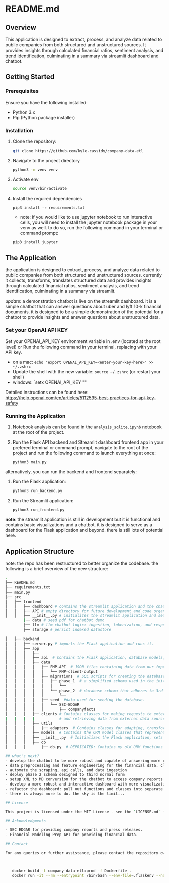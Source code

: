 # README.md

## Overview

This application is designed to extract, process, and analyze data related to public companies from both structured and unstructured sources. It provides insights through calculated financial ratios, sentiment analysis, and trend identification, culminating in a summary via streamlit dashboard and chatbot.

## Getting Started

### Prerequisites

Ensure you have the following installed:
- Python 3.x
- Pip (Python package installer)

### Installation

1. Clone the repository:
   ```sh
   git clone https://github.com/kyle-cassidy/company-data-etl
   ```
2. Navigate to the project directory
   ```sh
   python3 -m venv venv
   ```
3. Activate env
   ```sh
   source venv/bin/activate
   ```
5. Install the required dependencies
   ```
   pip3 install -r requirements.txt
   ```
   * note: if you would like to use jupyter notebook to run interactive cells, you will need to install the jupyter notebook package in your venv as well. to do so, run the following command in your terminal or command prompt:
   
   `pip3 install jupyter`

## The Application
the application is designed to extract, process, and analyze data related to public companies from both structured and unstructured sources. currently it collects, transforms, translates structured data and  provides insights through calculated financial ratios, sentiment analysis, and trend identification, culminating in a summary via streamlit.

*update*: a demonstration chatbot is live on the streamlit dashboard. it is a simple chatbot that can answer questions about uber and lyft 10-k financial documents. it is designed to be a simple demonstration of the potential for a chatbot to provide insights and answer questions about unstructured data.

### Set your OpenAI API KEY

Set your OPENAI_API_KEY environment variable in .env (located at the root level) or
Run the following command in your terminal, replacing <enter-your-key-here> with your API key.

- on a mac: `echo "export OPENAI_API_KEY=<enter-your-key-here>" >> ~/.zshrc`
- Update the shell with the new variable: `source ~/.zshrc` (or restart your shell)
- windows: `setx OPENAI_API_KEY "<enter-your-key-here>" 

Detailed instructions can be found here: https://help.openai.com/en/articles/5112595-best-practices-for-api-key-safety

### Running the Application

1. Notebook analysis can be found in the `analysis_sqlite.ipynb` notebook at the root of the project.
   
2. Run the Flask API backend and Streamlit dashboard frontend app in your prefered terminal or command prompt, navigate to the root of the project and run the following command to launch everything at once:

   ```sh
   python3 main.py
   ```

alternatively, you can run the backend and frontend separately:

1. Run the Flask application:
   ```sh
   python3 run_backend.py
   ```

2. Run the Streamlit application:
 
   ```sh
   python3 run_frontend.py
   ```

**note**: the streamlit application is still in development but it is functional and contains basic visualizations and a chatbot. it is designed to serve as a dashboard for the Flask application and beyond. there is still lots of potential here.


## Application Structure
note: the repo has been restructured to better organize the codebase. the following is a brief overview of the new structure:

```sh
.
├── README.md
├── requirements.txt
├── main.py
├── src
│   ├── frontend
│   │   ├── dashboard # contains the streamlit application and the chatbot.
│   │   ├── API # empty directory for future development and code organization.
│   │   ├── __init__.py # initializes the streamlit application and sets up routes.
        |── data # seed pdf for chatbot demo
        ├── llm # llm chatbot logic: ingestion, tokenization, and response generation.
        ├── storage # persist indexed datastore 

│   ├── backend
│   │   ├── server.py # imports the Flask application and runs it.
│   │   ├── app
│   │   │   ├── 
│   │   │   ├── api  # Contains the Flask application, database models, and API clients.
│   │   │   ├── data
│   │   │   │   ├── FMP-API  # JSON files containing data from our fmpAPIclient.
│   │   │   │   │   └── FMP-client-output
│   │   │   │   ├── migrations  # SQL scripts for creating the database schema.
│   │   │   │   │   ├── phase_1  # a simplified schema used in the initial development and analysis phase.
│   │   │   │   │   │   └── 
│   │   │   │   │   └── phase_2  # database schema that adheres to 3rd normal form.
│   │   │   │   │       └──
│   │   │   │   ├── seed  #data used for seeding the database.
│   │   │   │   │   └── SEC-EDGAR 
│   │   │   │   │       ├── companyfacts 
│   │   │   ├── clients # Contains classes for making requests to external APIs 
|   |   |   |           # and retrieving data from external data sources such as the Financial Modeling Prep API and SEC EDGAR.
│   │   │   ├── utils
│   │   │   │   ├── adapters  # Contains classes for adapting, transforming, and orchestrating the population of the data retrieved by the clients.
│   │   │   ├── models  # Contains the ORM model classes that represent the tables in the database and include methods for interacting with the database.
│   │   │   ├── __init__.py  # Initializes the Flask application, sets up routes, and configures the database connection.
│   │   │   ├── db
│   │   │       ├── db.py  # DEPRICATED: Contains my old ORM functions for database operations such as connecting to the database, finding records, and building model instances from database records.

## what's next?
- develop the chatbot to be more robust and capable of answering more complex questions. agentic behavior and more robust RAG architecture.
- data preprocessing and feature engineering for the financial data. clean data is the foundation of any good model.
- automate the scraping, api calls, and data ingestion
- deploy phase 2 schema designed to third normal form
- setup XML to MD conversion for the chatbot to access company reports and press releases in real time
- develop a more robust and interactive dashboard with more visualizations and insights
- refactor the dashboard: pull out functions and classes into separate files and directories
- there is always more to do. the sky is the limit...

## License

This project is licensed under the MIT License - see the `LICENSE.md` file for details.

## Acknowledgments

- SEC EDGAR for providing company reports and press releases.
- Financial Modeling Prep API for providing financial data.

## Contact

For any queries or further assistance, please contact the repository owner.



   docker build -t company-data-etl:prod -f Dockerfile . 
   docker run -it --rm --entrypoint /bin/bash --env-file=.flaskenv --name company-data-etl-prod company-data-etl:prod



